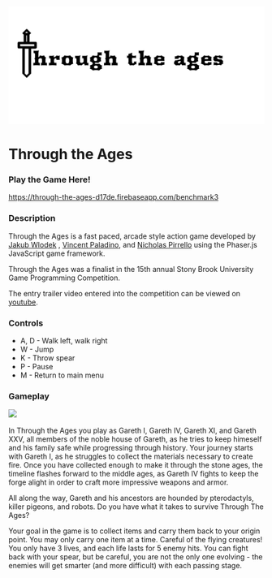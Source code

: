 ![image](public/Logo_ThroughTheAges.png)

# Through the Ages

### Play the Game Here!
https://through-the-ages-d17de.firebaseapp.com/benchmark3


### Description

Through the Ages is a fast paced, arcade style action game developed by [Jakub Wlodek](https://github.com/jwlodek) , [Vincent Paladino](https://github.com/vpaladino778), and [Nicholas Pirrello](https://github.com/nspirrello) using the Phaser.js JavaScript game framework. 

Through the Ages was a finalist in the 15th annual Stony Brook University Game Programming Competition. 

The entry trailer video entered into the competition can be viewed on [youtube](https://www.youtube.com/watch?v=6PfNGvD3xWs).

### Controls

* A, D - Walk left, walk right
* W - Jump
* K - Throw spear
* P - Pause
* M - Return to main menu

### Gameplay

![](https://media.giphy.com/media/Rlf6vCyV9E0X6lSn0P/giphy.gif)

In Through the Ages you play as Gareth I, Gareth IV, Gareth XI, and Gareth XXV, all members of the noble house of Gareth, as he tries to keep himeself and his family safe while progressing through history. Your journey starts with Gareth I, as he struggles to collect the materials necessary to create fire. Once you have collected enough to make it through the stone ages, the timeline flashes forward to the middle ages, as Gareth IV fights to keep the forge alight in order to craft more impressive weapons and armor.

All along the way, Gareth and his ancestors are hounded by pterodactyls, killer pigeons, and robots. Do you have what it takes to survive Through The Ages?

Your goal in the game is to collect items and carry them back to your origin point. You may only carry one item at a time. Careful of the flying creatures! You only have 3 lives, and each life lasts for 5 enemy hits. You can fight back with your spear, but be careful, you are not the only one evolving - the enemies will get smarter (and more difficult) with each passing stage.
